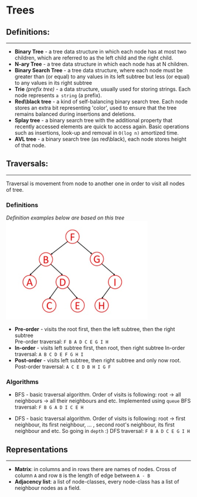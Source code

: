 # Trees

## Definitions:
---
- **Binary Tree** - a tree data structure in which each node has at most two children, which are referred to as the left child and the right child.
- **N-ary Tree** - a tree data structure in which each node has at N children.
- **Binary Search Tree** - a tree data structure, where each node must be greater than (or equal) to any values in its left subtree but less (or equal) to any values in its right subtree
- **Trie** *(prefix tree)* - a data structure, usually used for storing strings. Each node represents `a string` (a prefix).
- **Red\black tree** - a kind of self-balancing binary search tree. Each node stores an extra bit representing 'color', used to ensure that the tree remains balanced during insertions and deletions.
- **Splay tree** - a binary search tree with the additional property that recently accessed elements are quick to access again. Basic operations such as insertions, look-up and removal in `O(log n)` amortized time.
- **AVL tree** - a binary search tree (as red\black), each node stores height of that node.

## Traversals:
---
Traversal is movement from node to another one in order to visit all nodes of tree.

### Definitions
*Definition examples below are based on this tree*  
![tree example](./tree_example.jpg)

- **Pre-order** - visits the root first, then the left subtree, then the right subtree  
    Pre-order traversal: `F B A D C E G I H` 
- **In-order** - visits left subtree first, then root, then right subtree
    In-order traversal: `A B C D E F G H I`
- **Post-order** - visits left subtree, then right subtree and only now root.
    Post-order traversal: `A C E D B H I G F`

### Algorithms
- BFS - basic traversal algorithm. Order of visits is following: root -> all neighbours -> all their neighbours and etc. Implemented using `queue`
    BFS traversal: `F B G A D I C E H`

- DFS - basic traversal algorithm. Order of visits is following: root -> first neighbour, its first neighbour, ... , second root's neighbour, its first neighbour and etc. So going in `depth` :)
    DFS traversal: `F B A D C E G I H`

## Representations
---
- **Matrix**: in columns and in rows there are names of nodes. Cross of column `A` and row `B` is the length of edge between `A - B`
- **Adjacency list**: a list of node-classes, every node-class has a list of neighbour nodes as a field. 